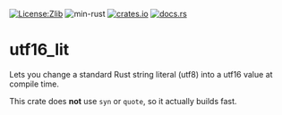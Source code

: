 [![License:Zlib](https://img.shields.io/badge/License-Zlib-brightgreen.svg)](https://opensource.org/licenses/Zlib)
![min-rust](https://img.shields.io/badge/Min%20Rust-1.46-green.svg)
[![crates.io](https://img.shields.io/crates/v/utf16_lit.svg)](https://crates.io/crates/utf16_lit)
[![docs.rs](https://docs.rs/utf16_lit/badge.svg)](https://docs.rs/utf16_lit/)

# utf16_lit

Lets you change a standard Rust string literal (utf8) into a utf16 value at compile time.

This crate does **not** use `syn` or `quote`, so it actually builds fast.
